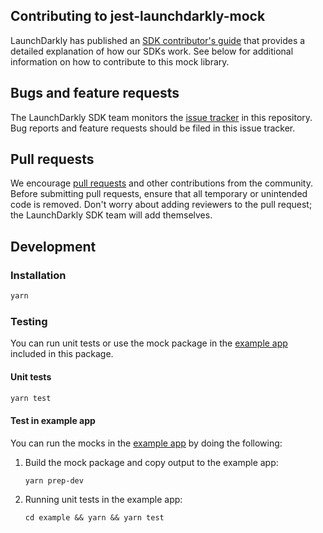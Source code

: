 ## Contributing to jest-launchdarkly-mock
 
LaunchDarkly has published an [SDK contributor's guide](https://docs.launchdarkly.com/docs/sdk-contributors-guide) that 
provides a detailed explanation of how our SDKs work. See below for additional information on how to contribute to 
this mock library.
 
## Bugs and feature requests
  
The LaunchDarkly SDK team monitors the [issue tracker](https://github.com/launchdarkly-labs/jest-launchdarkly-mock/issues) 
in this repository. Bug reports and feature requests should be filed in this issue tracker.
 
## Pull requests
 
We encourage [pull requests](https://github.com/launchdarkly-labs/jest-launchdarkly-mock/pulls) and other contributions 
from the community. Before submitting pull requests, ensure that all temporary or unintended code is removed. 
Don't worry about adding reviewers to the pull request; the LaunchDarkly SDK team will add themselves.
 
Development
------------------
 
### Installation
 
```bash
yarn
```
  
### Testing
You can run unit tests or use the mock package in the [example app](https://github.com/launchdarkly-labs/jest-launchdarkly-mock/tree/master/example)
included in this package.

#### Unit tests

```bash
yarn test
``` 

#### Test in example app
You can run the mocks in the [example app](https://github.com/launchdarkly-labs/jest-launchdarkly-mock/tree/master/example)
by doing the following:

1. Build the mock package and copy output to the example app:
 
    ```bash
    yarn prep-dev
    ``` 

2. Running unit tests in the example app:
    ```
    cd example && yarn && yarn test
    ```

